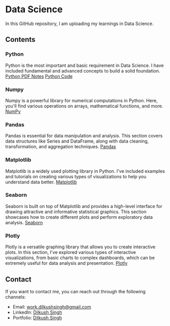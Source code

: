 # Data Science

In this GitHub repository, I am uploading my learnings in Data Science.

## Contents

### Python
Python is the most important and basic requirement in Data Science. I have included fundamental and advanced concepts to build a solid foundation.
[Python PDF Notes](https://github.com/dilkushsingh/Data-Science/blob/main/1.%20Python/Python%20Handwritten%20Notes%20By%20Dilkush%20Singh.pdf)
[Python Code](https://github.com/dilkushsingh/100-Days-of-Python)

### Numpy
Numpy is a powerful library for numerical computations in Python. Here, you'll find various operations on arrays, mathematical functions, and more.
[NumPy](https://github.com/dilkushsingh/Data-Science/tree/main/2.%20NumPy)

### Pandas
Pandas is essential for data manipulation and analysis. This section covers data structures like Series and DataFrame, along with data cleaning, transformation, and aggregation techniques.
[Pandas](https://github.com/dilkushsingh/Data-Science/tree/main/3.%20Pandas)

### Matplotlib
Matplotlib is a widely used plotting library in Python. I've included examples and tutorials on creating various types of visualizations to help you understand data better.
[Matplotlib](https://github.com/dilkushsingh/Data-Science/tree/main/4.%20Matplotlib)

### Seaborn
Seaborn is built on top of Matplotlib and provides a high-level interface for drawing attractive and informative statistical graphics. This section showcases how to create different plots and perform exploratory data analysis.
[Seaborn](https://github.com/dilkushsingh/Data-Science/tree/main/5.%20Seaborn)

### Plotly
Plotly is a versatile graphing library that allows you to create interactive plots. In this section, I've explored various types of interactive visualizations, from basic charts to complex dashboards, which can be extremely useful for data analysis and presentation.
[Plotly](https://github.com/dilkushsingh/Data-Science/tree/main/6.%20Plotly)

## Contact

If you want to contact me, you can reach out through the following channels:
- Email: [work.dilkushsingh@gmail.com](mailto:work.dilkushsingh@gmail.com)
- LinkedIn: [Dilkush Singh](https://linkedin.com/in/dilkushsingh)
- Portfolio: [Dilkush Singh](https://dilkushsingh.github.io)
